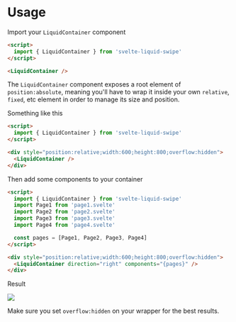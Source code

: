 # Usage

Import your `LiquidContainer` component

```html
<script>
  import { LiquidContainer } from 'svelte-liquid-swipe'
</script>

<LiquidContainer />
```

The `LiquidContainer` component exposes a root element of `position:absolute`, meaning you'll have to wrap it inside your own `relative`, `fixed`, etc element in order to manage its size and position.

Something like this

```html
<script>
  import { LiquidContainer } from 'svelte-liquid-swipe'
</script>

<div style="position:relative;width:600;height:800;overflow:hidden">
  <LiquidContainer />
</div>
```

Then add some components to your container

```html
<script>
  import { LiquidContainer } from 'svelte-liquid-swipe'
  import Page1 from 'page1.svelte'
  import Page2 from 'page2.svelte'
  import Page3 from 'page3.svelte'
  import Page4 from 'page4.svelte'

  const pages = [Page1, Page2, Page3, Page4]
</script>

<div style="position:relative;width:600;height:800;overflow:hidden">
  <LiquidContainer direction="right" components="{pages}" />
</div>
```

Result

<img src="https://razshare.dev/svelte-liquid-swipe/preview.gif" />

Make sure you set `overflow:hidden` on your wrapper for the best results.
